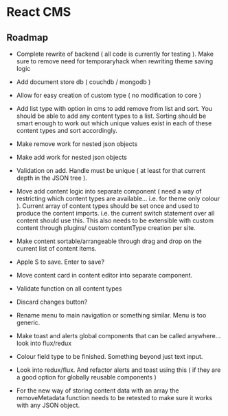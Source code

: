 # React CMS

## Roadmap
* Complete rewrite of backend ( all code is currently for testing ). Make sure to remove need for temporaryhack when rewriting theme saving logic
* Add document store db ( couchdb / mongodb )
* Allow for easy creation of custom type ( no modification to core )



* Add list type with option in cms to add remove from list and sort. You should be able to add any content types to a list. Sorting should be smart enough to work out which unique values exist in each of these content types and sort accordingly.



* Make remove work for nested json objects
* Make add work for nested json objects
* Validation on add. Handle must be unique ( at least for that current depth in the JSON tree ).
* Move add content logic into separate component ( need a way of restricting which content types are available... i.e. for theme only colour ). Current array of content types should be set once and used to produce the content imports. i.e. the current switch statement over all content should use this. This also needs to be extensible with custom content through plugins/ custom contentType creation per site.
* Make content sortable/arrangeable through drag and drop on the current list of content items.
* Apple S to save. Enter to save?
* Move content card in content editor into separate component.

* Validate function on all content types

* Discard changes button?
* Rename menu to main navigation or something similar. Menu is too generic.
* Make toast and alerts global components that can be called anywhere... look into flux/redux

* Colour field type to be finished. Something beyond just text input.




* Look into redux/flux. And refactor alerts and toast using this ( if they are a good option for globally reusable components )


* For the new way of storing content data with an array the removeMetadata function needs to be retested to make sure it works with any JSON object.
